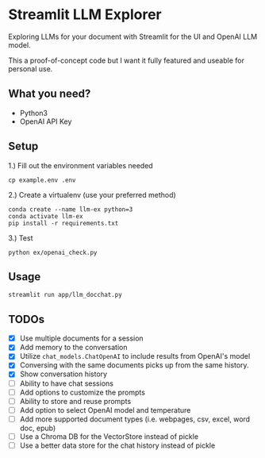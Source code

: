 Streamlit LLM Explorer
===

Exploring LLMs for your document with Streamlit for the UI
and OpenAI LLM model.

This a proof-of-concept code but I want it fully featured and useable
for personal use.


## What you need?

- Python3
- OpenAI API Key


## Setup

1.) Fill out the environment variables needed

```
cp example.env .env
```


2.) Create a virtualenv (use your preferred method)

```
conda create --name llm-ex python=3
conda activate llm-ex
pip install -r requirements.txt
```

3.) Test

```
python ex/openai_check.py
```

## Usage


```
streamlit run app/llm_docchat.py
```


## TODOs

- [x] Use multiple documents for a session
- [x] Add memory to the conversation
- [x] Utilize `chat_models.ChatOpenAI` to include results from OpenAI's model
- [x] Conversing with the same documents picks up from the same history.
- [x] Show conversation history
- [ ] Ability to have chat sessions
- [ ] Add options to customize the prompts
- [ ] Ability to store and reuse prompts
- [ ] Add option to select OpenAI model and temperature
- [ ] Add more supported document types (i.e. webpages, csv, excel, word doc, epub)
- [ ] Use a Chroma DB for the VectorStore instead of pickle
- [ ] Use a better data store for the chat history instead of pickle
